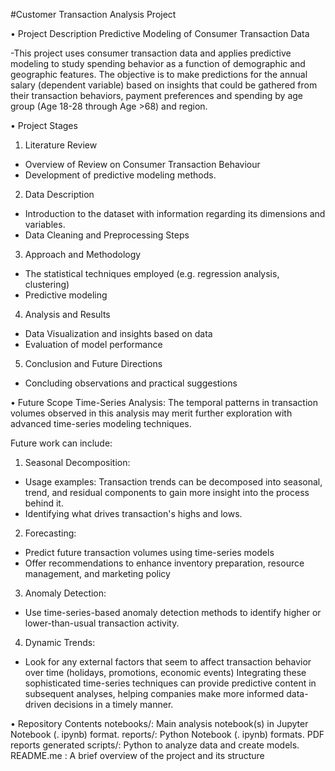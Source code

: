 #Customer Transaction Analysis Project

•	Project Description
Predictive Modeling of Consumer Transaction Data

-This project uses consumer transaction data and applies predictive modeling to study spending behavior as a function of demographic and geographic features. The objective is to make predictions for the annual salary (dependent variable) based on insights that could be gathered from their transaction behaviors, payment preferences and spending by age group (Age 18-28 through Age >68) and region.

•	Project Stages
1.	Literature Review
-	Overview of Review on Consumer Transaction Behaviour
-	Development of predictive modeling methods.
2.	Data Description
-	Introduction to the dataset with information regarding its dimensions and variables.
-	Data Cleaning and Preprocessing Steps
3.	Approach and Methodology
-	The statistical techniques employed (e.g. regression analysis, clustering)
-	 Predictive modeling
4.	Analysis and Results
-	Data Visualization and insights based on data
-	Evaluation of model performance
5.	Conclusion and Future Directions
-	Concluding observations and practical suggestions

•	Future Scope
Time-Series Analysis:
The temporal patterns in transaction volumes observed in this analysis may merit further exploration with advanced time-series modeling techniques.

Future work can include:

1.	Seasonal Decomposition:
-	Usage examples: Transaction trends can be decomposed into seasonal, trend, and residual components to gain more insight into the process behind it.
-	Identifying what drives transaction's highs and lows.
2.	Forecasting:
-	Predict future transaction volumes using time-series models
-	Offer recommendations to enhance inventory preparation, resource management, and marketing policy
3.	Anomaly Detection:
-	Use time-series-based anomaly detection methods to identify higher or lower-than-usual transaction activity.
4.	Dynamic Trends:
-	Look for any external factors that seem to affect transaction behavior over time (holidays, promotions, economic events)
Integrating these sophisticated time-series techniques can provide predictive content in subsequent analyses, helping companies make more informed data-driven decisions in a timely manner.



•	Repository Contents
notebooks/: Main analysis notebook(s) in Jupyter Notebook (. ipynb) format.
reports/:
Python Notebook (. ipynb) formats.
PDF reports generated
scripts/: Python to analyze data and create models.
README.me : A brief overview of the project and its structure

